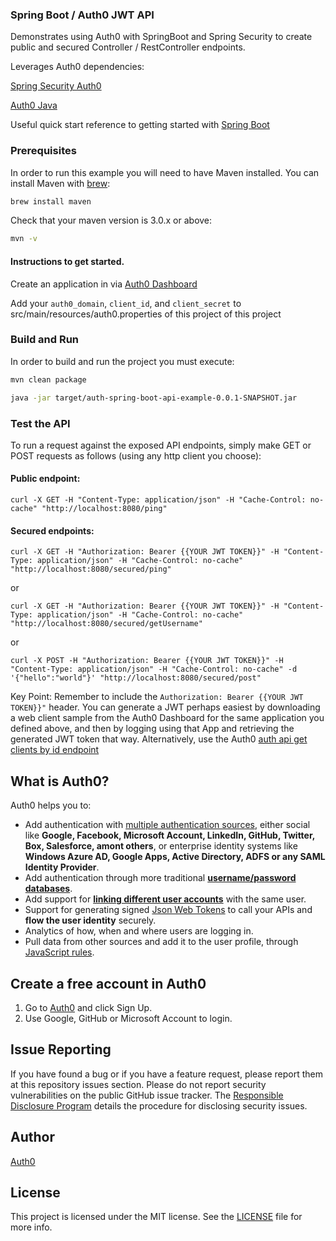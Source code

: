 ### Spring Boot / Auth0 JWT API

Demonstrates using Auth0 with SpringBoot and Spring Security to create public and secured Controller / RestController endpoints.

Leverages Auth0 dependencies:

[Spring Security Auth0](https://github.com/auth0/spring-security-auth0)

[Auth0 Java](https://github.com/auth0/auth0-java)


Useful quick start reference to getting started with [Spring Boot](https://docs.spring.io/spring-boot/docs/current/reference/html/getting-started-first-application.html)

### Prerequisites

In order to run this example you will need to have Maven installed. You can install Maven with [brew](http://brew.sh/):

```sh
brew install maven
```

Check that your maven version is 3.0.x or above:

```sh
mvn -v
```

#### Instructions to get started.

Create an application in via [Auth0 Dashboard](https://auth0.com/)

Add your `auth0_domain`, `client_id`, and `client_secret` to src/main/resources/auth0.properties of this project of this project

### Build and Run

In order to build and run the project you must execute:

```sh
mvn clean package
```

```sh
java -jar target/auth-spring-boot-api-example-0.0.1-SNAPSHOT.jar
```

### Test the API

To run a request against the exposed API endpoints, simply make GET or POST requests as follows (using any http client you choose):


#### Public endpoint:

```
curl -X GET -H "Content-Type: application/json" -H "Cache-Control: no-cache" "http://localhost:8080/ping"
```

#### Secured endpoints:

```
curl -X GET -H "Authorization: Bearer {{YOUR JWT TOKEN}}" -H "Content-Type: application/json" -H "Cache-Control: no-cache" "http://localhost:8080/secured/ping"
```

or

```
curl -X GET -H "Authorization: Bearer {{YOUR JWT TOKEN}}" -H "Content-Type: application/json" -H "Cache-Control: no-cache" "http://localhost:8080/secured/getUsername"
```

or

```
curl -X POST -H "Authorization: Bearer {{YOUR JWT TOKEN}}" -H "Content-Type: application/json" -H "Cache-Control: no-cache" -d '{"hello":"world"}' "http://localhost:8080/secured/post"
```

Key Point: Remember to include the `Authorization: Bearer {{YOUR JWT TOKEN}}"` header. You can generate a JWT perhaps easiest by downloading
a web client sample from the Auth0 Dashboard for the same application you defined above, and then by logging using that App and retrieving the
generated JWT token that way. Alternatively, use the Auth0 [auth api get clients by id endpoint](https://auth0.com/docs/api/management/v2#!/Clients/get_clients_by_id)

## What is Auth0?

Auth0 helps you to:

* Add authentication with [multiple authentication sources](https://docs.auth0.com/identityproviders), either social like **Google, Facebook, Microsoft Account, LinkedIn, GitHub, Twitter, Box, Salesforce, amont others**, or enterprise identity systems like **Windows Azure AD, Google Apps, Active Directory, ADFS or any SAML Identity Provider**.
* Add authentication through more traditional **[username/password databases](https://docs.auth0.com/mysql-connection-tutorial)**.
* Add support for **[linking different user accounts](https://docs.auth0.com/link-accounts)** with the same user.
* Support for generating signed [Json Web Tokens](https://docs.auth0.com/jwt) to call your APIs and **flow the user identity** securely.
* Analytics of how, when and where users are logging in.
* Pull data from other sources and add it to the user profile, through [JavaScript rules](https://docs.auth0.com/rules).

## Create a free account in Auth0

1. Go to [Auth0](https://auth0.com) and click Sign Up.
2. Use Google, GitHub or Microsoft Account to login.

## Issue Reporting

If you have found a bug or if you have a feature request, please report them at this repository issues section. Please do not report security vulnerabilities on the public GitHub issue tracker. The [Responsible Disclosure Program](https://auth0.com/whitehat) details the procedure for disclosing security issues.

## Author

[Auth0](auth0.com)

## License

This project is licensed under the MIT license. See the [LICENSE](LICENSE.txt) file for more info.


